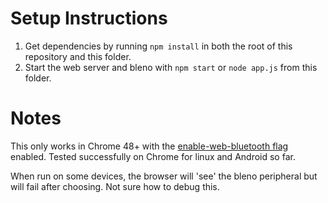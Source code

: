 # Setup Instructions
1. Get dependencies by running `npm install` in both the root of this repository and this folder.
2. Start the web server and bleno with `npm start` or `node app.js` from this folder.

# Notes
This only works in Chrome 48+ with the [enable-web-bluetooth flag](chrome://flags/#enable-web-bluetooth)
enabled. Tested successfully on Chrome for linux and Android so far.

When run on some devices, the browser will 'see' the bleno peripheral but will fail after choosing.  Not sure how to debug this. 
